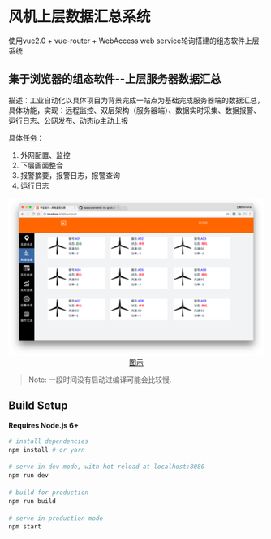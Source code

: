 # 风机上层数据汇总系统
使用vue2.0 + vue-router + WebAccess web service轮询搭建的组态软件上层系统

## 集于浏览器的组态软件--上层服务器数据汇总

描述：工业自动化以具体项目为背景完成一站点为基础完成服务器端的数据汇总，具体功能，实现：远程监控、双层架构（服务器端）、数据实时采集、数据报警、运行日志、公网发布、动态ip主动上报

具体任务：
1. 外网配置、监控
2. 下层画面整合
3. 报警摘要，报警日志，报警查询
4. 运行日志

<p align="center">
  <a href="https://vue-hn.now.sh" target="_blank">
    <img width="973" alt="screen shot 2016-08-11 at 6 06 57 pm" src="https://github.com/feaswcy/windmill/blob/dev/thumb.png" width="700px">
    <br>
    图示
  </a>
</p>

> Note: 一段时间没有启动过编译可能会比较慢.

## Build Setup

**Requires Node.js 6+**

``` bash
# install dependencies
npm install # or yarn

# serve in dev mode, with hot reload at localhost:8080
npm run dev

# build for production
npm run build

# serve in production mode
npm start
```



